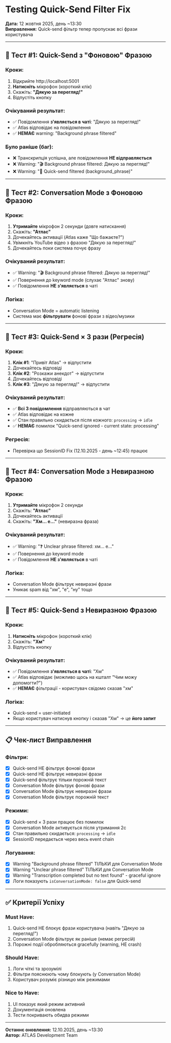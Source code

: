# Testing Quick-Send Filter Fix

**Дата:** 12 жовтня 2025, день ~13:30  
**Виправлення:** Quick-send фільтр тепер пропускає всі фрази користувача

---

## 🧪 Тест #1: Quick-Send з "Фоновою" Фразою

### Кроки:
1. Відкрийте http://localhost:5001
2. **Натисніть** мікрофон (короткий клік)
3. Скажіть: **"Дякую за перегляд!"**
4. Відпустіть кнопку

### Очікуваний результат:
- ✅ Повідомлення **з'являється в чаті**: "Дякую за перегляд!"
- ✅ Atlas відповідає на повідомлення
- ✅ **НЕМАЄ** warning: "Background phrase filtered"

### Було раніше (баг):
- ❌ Транскрипція успішна, але повідомлення **НЕ відправляється**
- ❌ Warning: "🎬 Background phrase filtered: Дякую за перегляд!"
- ❌ Warning: "🚫 Quick-send filtered (background_phrase)"

---

## 🧪 Тест #2: Conversation Mode з Фоновою Фразою

### Кроки:
1. **Утримайте** мікрофон 2 секунди (довге натискання)
2. Скажіть: **"Атлас"**
3. Дочекайтесь активації (Atlas каже "Що бажаєте?")
4. Увімкніть YouTube відео з фразою "Дякую за перегляд!"
5. Дочекайтесь поки система почує фразу

### Очікуваний результат:
- ✅ Warning: "🎬 Background phrase filtered: Дякую за перегляд!"
- ✅ Повернення до keyword mode (слухає "Атлас" знову)
- ✅ Повідомлення **НЕ з'являється** в чаті

### Логіка:
- Conversation Mode = automatic listening
- Система має **фільтрувати** фонові фрази з відео/музики

---

## 🧪 Тест #3: Quick-Send × 3 рази (Регресія)

### Кроки:
1. **Клік #1**: "Привіт Atlas" → відпустити
2. Дочекайтесь відповіді
3. **Клік #2**: "Розкажи анекдот" → відпустити
4. Дочекайтесь відповіді
5. **Клік #3**: "Дякую за перегляд!" → відпустити

### Очікуваний результат:
- ✅ **Всі 3 повідомлення** відправляються в чат
- ✅ Atlas відповідає на кожне
- ✅ Стан правильно скидається після кожного: `processing` → `idle`
- ✅ **НЕМАЄ** помилок "Quick-send ignored - current state: processing"

### Регресія:
- Перевірка що SessionID Fix (12.10.2025 - день ~12:45) працює

---

## 🧪 Тест #4: Conversation Mode з Невиразною Фразою

### Кроки:
1. **Утримайте** мікрофон 2 секунди
2. Скажіть: **"Атлас"**
3. Дочекайтесь активації
4. Скажіть: **"Хм... е..."** (невиразна фраза)

### Очікуваний результат:
- ✅ Warning: "❓ Unclear phrase filtered: хм... е..."
- ✅ Повернення до keyword mode
- ✅ Повідомлення **НЕ з'являється** в чаті

### Логіка:
- Conversation Mode фільтрує невиразні фрази
- Уникає spam від "хм", "е", "ну" тощо

---

## 🧪 Тест #5: Quick-Send з Невиразною Фразою

### Кроки:
1. **Натисніть** мікрофон (короткий клік)
2. Скажіть: **"Хм"**
3. Відпустіть кнопку

### Очікуваний результат:
- ✅ Повідомлення **з'являється в чаті**: "Хм"
- ✅ Atlas відповідає (можливо щось на кшталт "Чим можу допомогти?")
- ✅ **НЕМАЄ** фільтрації - користувач свідомо сказав "хм"

### Логіка:
- Quick-send = user-initiated
- Якщо користувач натиснув кнопку і сказав "Хм" → це **його запит**

---

## 📋 Чек-лист Виправлення

### Фільтри:
- [x] Quick-send НЕ фільтрує фонові фрази
- [x] Quick-send НЕ фільтрує невиразні фрази
- [x] Quick-send фільтрує тільки порожній текст
- [x] Conversation Mode фільтрує фонові фрази
- [x] Conversation Mode фільтрує невиразні фрази
- [x] Conversation Mode фільтрує порожній текст

### Режими:
- [x] Quick-send × 3 рази працює без помилок
- [x] Conversation Mode активується після утримання 2с
- [x] Стан правильно скидається: `processing` → `idle`
- [x] SessionID передається через весь event chain

### Логування:
- [x] Warning "Background phrase filtered" ТІЛЬКИ для Conversation Mode
- [x] Warning "Unclear phrase filtered" ТІЛЬКИ для Conversation Mode
- [x] Warning "Transcription completed but no text found" - graceful ignore
- [x] Логи показують `isConversationMode: false` для Quick-send

---

## ✅ Критерії Успіху

### Must Have:
1. Quick-send НЕ блокує фрази користувача (навіть "Дякую за перегляд!")
2. Conversation Mode фільтрує як раніше (немає регресій)
3. Порожні події обробляються gracefully (warning, НЕ crash)

### Should Have:
1. Логи чіткі та зрозумілі
2. Фільтри пояснюють чому блокують (у Conversation Mode)
3. Користувач розуміє різницю між режимами

### Nice to Have:
1. UI показує який режим активний
2. Документація оновлена
3. Тести покривають обидва режими

---

**Останнє оновлення:** 12.10.2025, день ~13:30  
**Автор:** ATLAS Development Team
